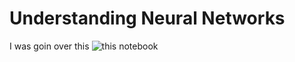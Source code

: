 # Understanding Neural Networks

I was goin over this ![this notebook](https://github.com/lovellbrian/course22/blob/master/04-how-does-a-neural-net-really-work.ipynb)
